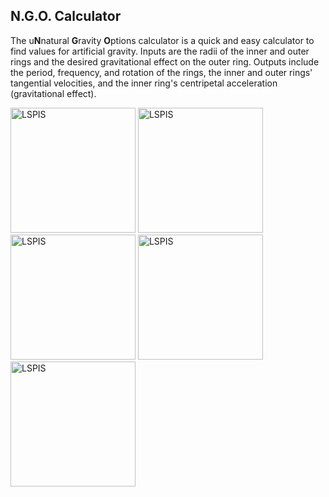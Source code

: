 ## N.G.O. Calculator

The u**N**natural **G**ravity **O**ptions calculator is a quick and easy calculator to find values for artificial gravity.  Inputs are the radii of the inner and outer rings and the desired gravitational effect on the outer ring.  Outputs include the period, frequency, and rotation of the rings, the inner and outer rings' tangential velocities, and the inner ring's centripetal acceleration (gravitational effect).

<img src="https://imgur.com/7dlK5jM.png" alt="LSPIS" width="200">

<img src="https://imgur.com/6EdTsiY.png" alt="LSPIS" width="200">

<img src="https://imgur.com/NIXI6G6.png" alt="LSPIS" width="200">

<img src="https://imgur.com/dIKehNi.png" alt="LSPIS" width="200">

<img src="https://imgur.com/BRScIK6.png" alt="LSPIS" width="200">
